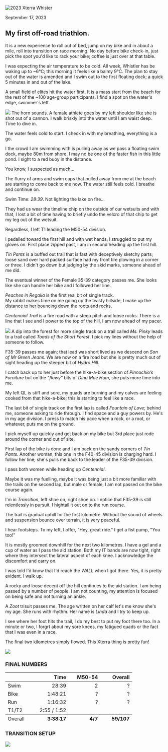 <!--
# 2023 Xterra Whistler
-->

![2023 Xterra Whister](/assets/svg/xterra-whistler-logo.svg)
<p class="timestamp">September 17, 2023</p>

## My first off-road triathlon.

It is a new experience to roll out of bed, jump on my bike and 
in about a mile, roll into transition on race morning.  No day 
before bike check-in, just pick the spot you'd like to rack 
your bike; coffee is just over at that table.

I was expecting the air temperature to be cold.  All week, 
Whistler has be waking up to ~6°C; this morning it feels like 
a balmy 9°C.  The plan to stay out of the water is amended and 
I swim out to the first floating dock; a quick 5 minutes in 
and out of the lake.

A small field of elites hit the water first.  It is a mass 
start from the beach for the rest of the ~100 age-group 
participants.  I find a spot on the water's edge, swimmer's 
left.

![](/assets/jpg/IMG_6025-977x550.jpeg)
The horn sounds.  A female athlete goes by my left shoulder 
like she is shot out of a cannon.  I walk briskly into the 
water until I am waist deep. Time to dive in.

The water feels cold to start.  I check in with my breathing, 
everything is a go.

I the crowd I am swimming with is pulling away as we pass a 
floating swim dock, maybe 80m from shore.  I may no be one of 
the faster fish in this little pond.  I sight to a red buoy in 
the distance.

You know, I suspected as much...

The flurry of arms and swim caps that pulled away from me at 
the beach are starting to come back to me now. The water still 
feels cold.  I breathe 
and continue on.

Swim Time: _28:39_.  Not lighting the lake on fire...

They had us wear the timeline chip on the outside of our 
wetsuits and with that, I lost a bit of time having to briefly 
undo the velcro of that chip to get my leg out of the wetsuit.

<!---->
Regardless, I left T1 leading the M50-54 division.

I pedalled toward the first hill and with wet hands, I 
struggled to put my gloves on.  First place zipped past, I am 
in second heading up the first hill.

_Tin Pants_ is a buffed out trail that is fast with 
deceptively sketchy parts; loose sand over hard packed surface 
had my front tire plowing in a corner or three.  I didn't go 
down but judging by the skid marks, someone ahead of me did.

The eventual winner of the Female 35-39 category passes me.
She looks like she can handle her bike and I followed her 
line.

_Peaches in Regalia_ is the first real bit of single track.  
My rabbit makes time on me going up the twisty hillside, I 
make up the distance to her bouncing down the roots and rocks.

_Centennial Trail_ is a fire road with a steep pitch and loose 
rocks.  There is a line that I see and I power to the top of 
the hill, I am now ahead of my pacer.

![](/assets/jpg/IMG_6018-977x550.jpeg)
A dip into the forest for more single track on a trail called 
_Ms. Pinky_ leads to a trail called _Toads of the Short 
Forest_. I pick my lines without the help of someone to follow.

F35-39 passes me again; that lead was short lived as we descend 
on _Son of Mr Green Jeans_. We are now on a fire road but she 
is pretty much out of sight heading up the steeper bit of 
_Hydro Hill_.

I catch back up to her just before the hike-a-bike section of 
_Pinnochio’s Furniture_ but on the _"flowy"_ bits of _Dina 
Moe Hum_, she puts more time into me.  

My left QL is stiff and sore, my quads are burning and my 
calves are feeling cooked from that hike-a-bike; this is 
starting to feel like a race.

The last bit of single track on the first lap is called 
_Fountain of Love_; behind me, someone asking to ride through. 
I find space and a guy powers by. He's in my age division.  I 
press to match his pace when a rock, or a root, or whatever, 
puts me on the ground.  
<!---->
I pick myself up quickly and get back on my bike but 3rd place 
just rode around the corner and out of site.

First lap of the bike is done and I am back on the sandy 
corners of _Tin Pants_.  Another woman, this one in the F40-45 
division is charging hard.  I follow her line; she's pulls me 
back to the leader of the F35-39 division.

I pass both women while heading up _Centennial_.

Maybe it was my fuelling, maybe it was being just a bit more 
familiar with the trails on the second lap, but male or 
female, I am not passed on the bike course again.

I'm in _Transition_, left shoe on, right shoe on.  I notice 
that F35-39 is still relentlessly in pursuit.  I hightail it 
out on to the run course.

The trail is gradual uphill for the first kilometre.  Without 
the sound of wheels and suspension bounce over terrain, it is 
very peaceful.

I hear footsteps. To my left, I offer, "Hey, great ride."  I 
get a fist pump, "You too!"

<!---->
It is mostly groomed downhill for the next two kilometres.  I 
have a gel and a cup of water as I pass the aid station. Both 
my IT bands are now tight, right where they intersect the 
lateral aspect of each knee.  I acknowledge the discomfort and 
carry on.

I was told I'd know that I'd reach the _WALL_ when I got 
there.  Yes, it is pretty evident.  I walk up.

A rocky and loose decent off the hill continues to the aid 
station.  I am being passed by a number of people.  I am not 
counting, my attention is focused on being safe and not 
turning an ankle.

A _Zoot_ trisuit passes me.  The age written on her calf let's 
me know she's my age.  She runs with rhythm.  Her name is 
_Linda_ and I try to keep up.

I see where her foot hits the trail, I do my best to put my 
foot there too.  In a minute or two, I forgrt about my sore 
knees, my fatigued quads or the fact that I was even in a 
race.

The final two kilometres simply flowed. This Xterra thing is 
pretty fun!

![](/assets/jpg/IMG_6022-977x550.jpeg)

### FINAL NUMBERS
<table style="margin-bottom:12px;">
 <thead>
  <tr>
   <th style="width:25%;"></th>
   <th style="width:25%;text-align:right;">Time</th>
   <th style="width:25%;text-align:right;">M50-54</th>
   <th style="width:25%;text-align:right;">Overall</th>
  </tr>
 </thead>
 <tbody>
  <tr><td>Swim </td><td style="text-align:right;">28:39</td><td style="text-align:right;">2</td><td style="text-align:right;">?</td></tr>
  <tr><td>Bike </td><td style="text-align:right;">1:48:21</td><td style="text-align:right;">?</td><td style="text-align:right;">?</td></tr>
  <tr><td>Run  </td><td style="text-align:right;">1:16:32</td><td style="text-align:right;">?</td><td style="text-align:right;">?</td></tr>
  <tr><td>T1/T2</td><td style="text-align:right;">2:55 / 1:52</td><td colspan="2"></td></tr>
 </tbody>
 <tfoot>
  <tr>
   <td>Overall</td>
   <td style="font-weight:bold;text-align:right;">3:38:17</td>
   <td style="font-weight:bold;text-align:right;">   4/7</td>
   <td style="font-weight:bold;text-align:right;">59/107</td>
  </tr>
 </tfoot>
</table>

### TRANSITION SETUP
![](/assets/jpg/xterra-transition.jpeg)

